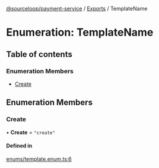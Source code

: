 [@sourceloop/payment-service](../README.md) / [Exports](../modules.md) / TemplateName

# Enumeration: TemplateName

## Table of contents

### Enumeration Members

- [Create](TemplateName.md#create)

## Enumeration Members

### Create

• **Create** = ``"create"``

#### Defined in

[enums/template.enum.ts:6](https://github.com/sourcefuse/loopback4-microservice-catalog/blob/68ec38a2a/services/payment-service/src/enums/template.enum.ts#L6)
